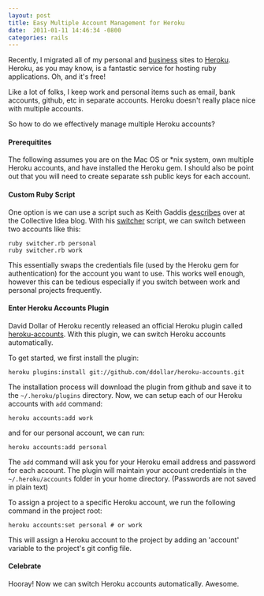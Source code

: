 ```yaml
---
layout: post
title: Easy Multiple Account Management for Heroku
date:  2011-01-11 14:46:34 -0800
categories: rails
---
```


Recently, I migrated all of my personal and [business](http://littlelines.com) sites
to [Heroku](http://heroku.com). Heroku, as you may know, is a fantastic
service for hosting ruby applications. Oh, and it's free!

Like a lot of folks, I keep work and personal items such
as email, bank accounts, github, etc in separate accounts. <!--more-->
Heroku doesn't really place nice with multiple accounts.

So how to do we effectively manage multiple Heroku accounts?

#### Prerequitites

The following assumes you are on the Mac OS or *nix system, own
multiple Heroku accounts, and have installed the Heroku gem. I should
also be point out that you will need to create separate ssh
public keys for each account.

#### Custom Ruby Script

One option is we can use a script such as Keith Gaddis
[describes](http://collectiveidea.com/blog/archives/2010/08/06/heroku-ing-with-multiple-personalities)
over at the Collective Idea blog. With his [switcher](https://gist.github.com/511789) script, we can
switch between two accounts like this:

    ruby switcher.rb personal
    ruby switcher.rb work

This essentially swaps the credentials file (used by the Heroku gem
for authentication) for the account you want to
use. This works well enough, however this can be tedious especially if
you switch between work and personal projects frequently.

#### Enter Heroku Accounts Plugin

David Dollar of Heroku recently released an official Heroku
plugin called [heroku-accounts](https://github.com/ddollar/heroku-accounts). With
this plugin, we can switch Heroku accounts automatically.

To get started, we first install the plugin:

    heroku plugins:install git://github.com/ddollar/heroku-accounts.git

The installation process will download the plugin from github and save
it to the ``~/.heroku/plugins`` directory. Now, we can
setup each of our Heroku accounts with ``add`` command:

    heroku accounts:add work

and for our personal account, we can run:

    heroku accounts:add personal

The ``add`` command will ask you for your Heroku email address and
password for each account. The plugin will maintain
your account credentials in the ``~/.heroku/accounts`` folder in your
home directory. (Passwords are not saved in plain text)

To assign a project to a specific Heroku account, we run the following
command in the project root:

    heroku accounts:set personal # or work

This will assign a Heroku account to the project by adding an 'account' variable
to the project's git config file.

#### Celebrate

Hooray! Now we can switch Heroku accounts automatically. Awesome.
